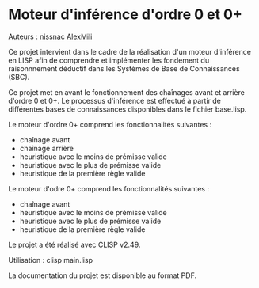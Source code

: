 Moteur d'inférence d'ordre 0 et 0+
==

Auteurs : [nissnac](https://github.com/nissnac) [AlexMili](https://github.com/AlexMili)

Ce projet intervient dans le cadre de la réalisation d'un moteur d'inférence en LISP afin de comprendre et implémenter les fondement du raisonnnement déductif dans les Systèmes de Base de Connaissances (SBC).

Ce projet met en avant le fonctionnement des chaînages avant et arrière d'ordre 0 et 0+. Le processus d'inférence est effectué à partir de différentes bases de connaissances disponibles dans le fichier base.lisp.

Le moteur d'ordre 0+ comprend les fonctionnalités suivantes :
- chaînage avant
- chaînage arrière
- heuristique avec le moins de prémisse valide
- heuristique avec le plus de prémisse valide
- heuristique de la première règle valide

Le moteur d'odre 0+ comprend les fonctionnalités suivantes :
- chaînage avant
- heuristique avec le moins de prémisse valide
- heuristique avec le plus de prémisse valide
- heuristique de la première règle valide

Le projet a été réalisé avec CLISP v2.49.

Utilisation : clisp main.lisp

La documentation du projet est disponible au format PDF.

